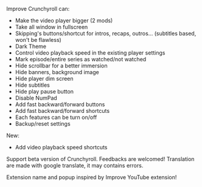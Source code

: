 Improve Crunchyroll can:
 - Make the video player bigger (2 mods)
 - Take all window in fullscreen
 - Skipping's buttons/shortcut for intros, recaps, outros... (subtitles based, won't be flawless)
 - Dark Theme
 - Control video playback speed in the existing player settings
 - Mark episode/entire series as watched/not watched
 - Hide scrollbar for a better immersion
 - Hide banners, background image
 - Hide player dim screen
 - Hide subtitles
 - Hide play pause button
 - Disable NumPad
 - Add fast backward/forward buttons
 - Add fast backward/forward shortcuts
 - Each features can be turn on/off
 - Backup/reset settings

New:
 - Add video playback speed shortcuts

Support beta version of Crunchyroll.
Feedbacks are welcomed!
Translation are made with google translate, it may contains errors.

Extension name and popup inspired by Improve YouTube extension!
